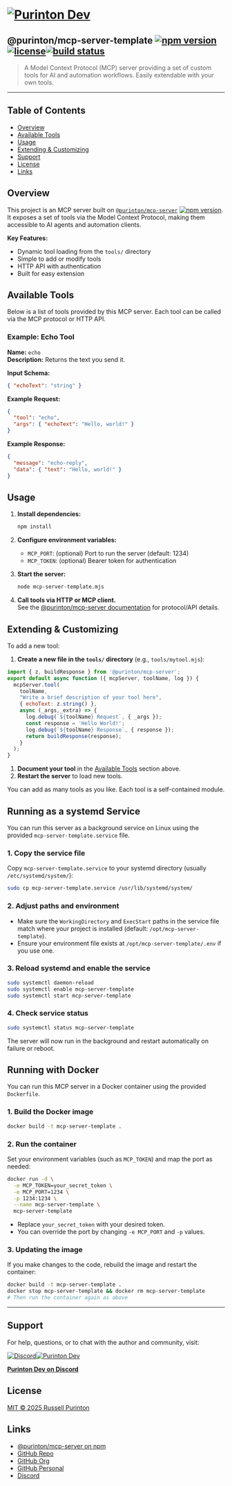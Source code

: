 # [![Purinton Dev](https://purinton.us/logos/brand.png)](https://discord.gg/QSBxQnX7PF)

## @purinton/mcp-server-template [![npm version](https://img.shields.io/npm/v/@purinton/mcp-server-template.svg)](https://www.npmjs.com/package/@purinton/mcp-server-template)[![license](https://img.shields.io/github/license/purinton/mcp-server-template.svg)](LICENSE)[![build status](https://github.com/purinton/mcp-server-template/actions/workflows/nodejs.yml/badge.svg)](https://github.com/purinton/mcp-server-template/actions)

> A Model Context Protocol (MCP) server providing a set of custom tools for AI and automation workflows. Easily extendable with your own tools.

---

## Table of Contents

- [Overview](#overview)
- [Available Tools](#available-tools)
- [Usage](#usage)
- [Extending & Customizing](#extending--customizing)
- [Support](#support)
- [License](#license)
- [Links](#links)

## Overview

This project is an MCP server built on [`@purinton/mcp-server`](https://www.npmjs.com/package/@purinton/mcp-server) [![npm version](https://img.shields.io/npm/v/@purinton/mcp-server.svg)](https://www.npmjs.com/package/@purinton/mcp-server). It exposes a set of tools via the Model Context Protocol, making them accessible to AI agents and automation clients.

**Key Features:**

- Dynamic tool loading from the `tools/` directory
- Simple to add or modify tools
- HTTP API with authentication
- Built for easy extension

## Available Tools

Below is a list of tools provided by this MCP server. Each tool can be called via the MCP protocol or HTTP API.

### Example: Echo Tool

**Name:** `echo`  
**Description:** Returns the text you send it.

**Input Schema:**

```json
{ "echoText": "string" }
```

**Example Request:**

```json
{
  "tool": "echo",
  "args": { "echoText": "Hello, world!" }
}
```

**Example Response:**

```json
{
  "message": "echo-reply",
  "data": { "text": "Hello, world!" }
}
```

<!--
Repeat the above block for each tool you add.
Document: tool name, description, input schema, example request/response.
-->

## Usage

1. **Install dependencies:**

   ```bash
   npm install
   ```

2. **Configure environment variables:**
   - `MCP_PORT`: (optional) Port to run the server (default: 1234)
   - `MCP_TOKEN`: (optional) Bearer token for authentication

3. **Start the server:**

   ```bash
   node mcp-server-template.mjs
   ```

4. **Call tools via HTTP or MCP client.**  
   See the [@purinton/mcp-server documentation](https://www.npmjs.com/package/@purinton/mcp-server) for protocol/API details.

## Extending & Customizing

To add a new tool:

1. **Create a new file in the `tools/` directory** (e.g., `tools/mytool.mjs`):

  ```js
  import { z, buildResponse } from '@purinton/mcp-server';
  export default async function ({ mcpServer, toolName, log }) {
    mcpServer.tool(
      toolName,
      "Write a brief description of your tool here",
      { echoText: z.string() },
      async (_args,_extra) => {
        log.debug(`${toolName} Request`, { _args });
        const response = 'Hello World!';
        log.debug(`${toolName} Response`, { response });
        return buildResponse(response);
      }
    );
  }
  ```

1. **Document your tool** in the [Available Tools](#available-tools) section above.
2. **Restart the server** to load new tools.

You can add as many tools as you like. Each tool is a self-contained module.

## Running as a systemd Service

You can run this server as a background service on Linux using the provided `mcp-server-template.service` file.

### 1. Copy the service file

Copy `mcp-server-template.service` to your systemd directory (usually `/etc/systemd/system/`):

```bash
sudo cp mcp-server-template.service /usr/lib/systemd/system/
```

### 2. Adjust paths and environment

- Make sure the `WorkingDirectory` and `ExecStart` paths in the service file match where your project is installed (default: `/opt/mcp-server-template`).
- Ensure your environment file exists at `/opt/mcp-server-template/.env` if you use one.

### 3. Reload systemd and enable the service

```bash
sudo systemctl daemon-reload
sudo systemctl enable mcp-server-template
sudo systemctl start mcp-server-template
```

### 4. Check service status

```bash
sudo systemctl status mcp-server-template
```

The server will now run in the background and restart automatically on failure or reboot.

## Running with Docker

You can run this MCP server in a Docker container using the provided `Dockerfile`.

### 1. Build the Docker image

```bash
docker build -t mcp-server-template .
```

### 2. Run the container

Set your environment variables (such as `MCP_TOKEN`) and map the port as needed:

```bash
docker run -d \
  -e MCP_TOKEN=your_secret_token \
  -e MCP_PORT=1234 \
  -p 1234:1234 \
  --name mcp-server-template \
  mcp-server-template
```

- Replace `your_secret_token` with your desired token.
- You can override the port by changing `-e MCP_PORT` and `-p` values.

### 3. Updating the image

If you make changes to the code, rebuild the image and restart the container:

```bash
docker build -t mcp-server-template .
docker stop mcp-server-template && docker rm mcp-server-template
# Then run the container again as above
```

---

## Support

For help, questions, or to chat with the author and community, visit:

[![Discord](https://purinton.us/logos/discord_96.png)](https://discord.gg/QSBxQnX7PF)[![Purinton Dev](https://purinton.us/logos/purinton_96.png)](https://discord.gg/QSBxQnX7PF)

**[Purinton Dev on Discord](https://discord.gg/QSBxQnX7PF)**

## License

[MIT © 2025 Russell Purinton](LICENSE)

## Links

- [@purinton/mcp-server on npm](https://www.npmjs.com/package/@purinton/mcp-server)
- [GitHub Repo](https://github.com/purinton/mcp-server)
- [GitHub Org](https://github.com/purinton)
- [GitHub Personal](https://github.com/rpurinton)
- [Discord](https://discord.gg/QSBxQnX7PF)
